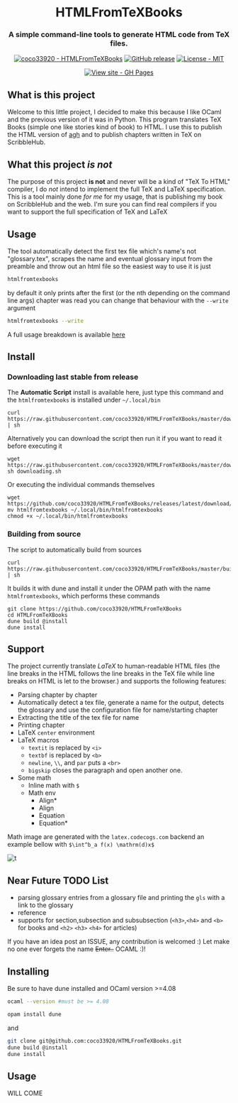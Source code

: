 <h1 align="center">HTMLFromTeXBooks</h1>
<h3 align="center">A simple command-line tools to generate HTML code from TeX files.</h3>

<div align="center">
<a href="https://github.com/coco33920/HTMLFromTeXBooks" title="Go to GitHub repo"><img src="https://img.shields.io/static/v1?label=coco33920&message=HTMLFromTeXBooks&color=55cdfc&logo=github&style=for-the-badge" alt="coco33920 - HTMLFromTeXBooks"></a>
<a href="https://github.com/coco33920/HTMLFromTeXBooks/releases/latest/"><img src="https://img.shields.io/github/release/coco33920/HTMLFromTeXBooks?include_prereleases=&sort=semver&color=55cdfc&style=for-the-badge" alt="GitHub release"></a>
<a href="LICENSE"><img src="https://img.shields.io/badge/License-MIT-55cdfc?style=for-the-badge" alt="License - MIT"></a>

<a href="https://doc.nwa2coco.fr"><img src="https://img.shields.io/badge/View-Documentation-f7a8d8?style=for-the-badge" alt="View site - GH Pages"></a>
</div>


## What is this project
Welcome to this little project, I decided to make this because I like OCaml and the previous version of it was in Python. This program
translates TeX Books (simple one like stories kind of book) to HTML. I use this to publish the HTML version of [agh](https://agh.nwa2coco.fr) and to publish chapters written in TeX on ScribbleHub.

## What this project *is not*
The purpose of this project **is not** and never will be a kind of "TeX To HTML" compiler, I do *not* intend to implement the full TeX
and LaTeX specification. This is a tool mainly done *for me* for my usage, that is publishing my book on ScribbleHub and the web. I'm sure you can find real compilers if you want to support 
the full specification of TeX and LaTeX

## Usage
The tool automatically detect the first tex file which's name's not "glossary.tex", scrapes the name and eventual glossary
input from the preamble and throw out an html file so the easiest way to use it is just
```bash
htmlfromtexbooks
```
by default it only prints after the first (or the nth depending on the command line args) chapter was read you can change that 
behaviour with the `--write` argument
```bash
htmlfromtexbooks --write
```
A full usage breakdown is available [here](https://doc.nwa2coco.fr/usage.html)

## Install

### Downloading last stable from release
The **Automatic Script** install is available here, just type this command and the `htmlfromtexbooks` is installed under `~/.local/bin`
```shell
curl https://raw.githubusercontent.com/coco33920/HTMLFromTeXBooks/master/downloading.sh | sh
```

Alternatively you can download the script then run it if you want to read it before executing it
```shell
wget https://raw.githubusercontent.com/coco33920/HTMLFromTeXBooks/master/downloading.sh
sh downloading.sh
```

Or executing the individual commands themselves
```shell 
wget https://github.com/coco33920/HTMLFromTeXBooks/releases/latest/download/htmlfromtexbooks
mv htmlfromtexbooks ~/.local/bin/htmlfromtexbooks
chmod +x ~/.local/bin/htmlfromtexbooks
```

### Building from source
The script to automatically build from sources 
```shell
curl https://raw.githubusercontent.com/coco33920/HTMLFromTeXBooks/master/building.sh | sh
```  

It builds it with dune and install it under the OPAM path with the name `htmlfromtexbooks`, which 
performs these commands  
```shell
git clone https://github.com/coco33920/HTMLFromTeXBooks
cd HTMLFromTeXBooks
dune build @install 
dune install
```

## Support
The project currently translate *LaTeX* to human-readable HTML files (the line breaks in the HTML follows the line breaks in the TeX file while line breaks on HTML is let to the browser.) and supports the following features:

- Parsing chapter by chapter
- Automatically detect a tex file, generate a name for the output, detects the glossary and use the configuration file for name/starting chapter
- Extracting the title of the tex file for name
- Printing chapter
- LaTeX `center` environment
- LaTeX macros
  - `textit` is replaced by `<i>`
  - `textbf` is replaced by `<b>`
  -  `newline`, `\\`, and `par` puts a `<br>`
  - `bigskip` closes the paragraph and open another one.
- Some math
  - Inline math with `$`
  - Math env 
    - Align*
    - Align
    - Equation
    - Equation*
  
Math image are generated with the `latex.codecogs.com` backend an example bellow with `$\int^b_a f(x) \mathrm(d)x$`

![t](https://latex.codecogs.com/svg.image?\begin{equation}\int^b_af(x)\mathrm(d)x\end{equation})  

  
## Near Future TODO List
* parsing glossary entries from a glossary file and printing the `gls` with a link to the glossary 
* reference
* supports for section,subsection and subsubsection (`<h3>`,`<h4>` and `<b>` for books and `<h2>` `<h3>` `<h4>` for articles)

If you have an idea post an ISSUE, any contribution is welcomed :)
Let make no one ever forgets the name ~~Enter..~~ OCAML :)!

## Installing
Be sure to have dune installed and OCaml version >=4.08
```bash
ocaml --version #must be >= 4.08
```
```bash
opam install dune
```
and
```bash
git clone git@github.com:coco33920/HTMLFromTeXBooks.git
dune build @install
dune install
```

## Usage
WILL COME
